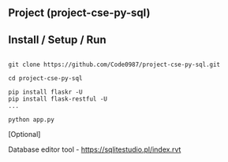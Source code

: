 Project (project-cse-py-sql)
-------

Install / Setup / Run
---------------------

```shell

git clone https://github.com/Code0987/project-cse-py-sql.git

cd project-cse-py-sql

pip install flaskr -U
pip install flask-restful -U
...

python app.py

```

[Optional]

Database editor tool - https://sqlitestudio.pl/index.rvt